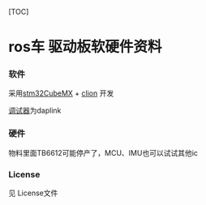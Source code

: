 [TOC]

# ros车 驱动板软硬件资料


### 软件

采用[stm32CubeMX](https://www.st.com/zh/development-tools/stm32cubemx.html) + [clion](https://www.jetbrains.com/help/clion/embedded-development.html) 开发



[调试器](https://item.taobao.com/item.htm?spm=a1z09.2.0.0.257c2e8dNXlZek&id=673370560794&_u=j357l1m84e36)为daplink

### 硬件

物料里面TB6612可能停产了，MCU、IMU也可以试试其他ic

### License
见 License文件


